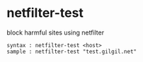 # netfilter-test
block harmful sites using netfilter
```
syntax : netfilter-test <host>
sample : netfilter-test "test.gilgil.net"
```
